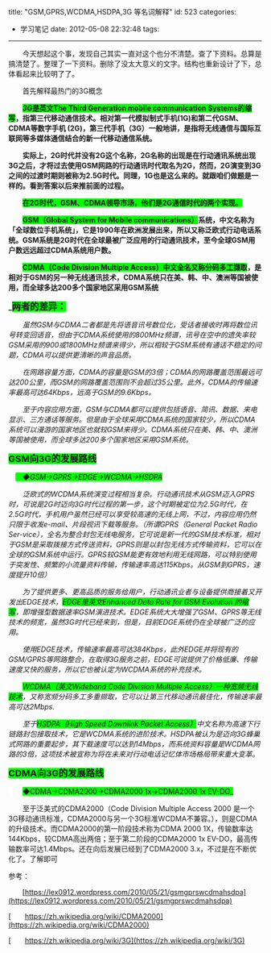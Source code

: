 title: "GSM,GPRS,WCDMA,HSDPA,3G 等名词解释"
id: 523
categories:
  - 学习笔记
date: 2012-05-08 22:32:48
tags:
---

　　今天想起这个事，发现自己其实一直对这个也分不清楚。查了下资料。总算是搞清楚了。整理了一下资料。删除了没太大意义的文字。结构也重新设计了下，总体看起来比较明了了。<p>　　首先解释最热门的3G概念<p>　　<font style="background-color: rgb(0, 255, 0);">**_<font style="">3G</font>_**是英文The Third Generation mobile communication Systems的缩写</font>，指第三代移动通信技术。相对第一代模拟制式手机(1G)和第二代GSM、CDMA等数字手机 (2G)，第三代手机（3G）一般地讲，是指将无线通信与国际互联网等多媒体通信结合的新一代移动通信系统。<p>　　实际上，2G时代并没有2G这个名称，2G名称的出现是在行动通讯系统出现3G之后，才将过去使用GSM网路的行动通讯时代取名为2G，然而，2G演变到3G之间的过渡时期则被称为2.5G时代。同理，1G也是这么来的。就跟咱们做题是一样的。看到答案以后来推前面的过程。<p>　　<font style="background-color: rgb(0, 255, 0);">在2G时代，GSM、CDMA领导市场，他们是2G通信时代的两个实现。</font><p>　　<font style="background-color: rgb(0, 255, 0);">GSM（Global System for Mobile communications）</font>系统，中文名称为「全球数位手机系统」，它是1990年在欧洲发展出来，所以又称泛欧式行动电话系统。GSM系统是2G时代在全球最被广泛应用的行动通讯技术，至今全球GSM用户数远远超过CDMA系统用户数。<p>　　<font style="background-color: rgb(0, 255, 0);">CDMA（Code Division Multiple Access）中文全名又称分码多工撷取</font>，是相对于GSM的另一种无线通讯技术，CDMA系统只在美、韩、中、澳洲等国被使用，而全球多达200多个国家地区采用GSM系统<p>_**<font style="background-color: rgb(0, 255, 0);" size="4">两者的差异：</font>**_<p>　　虽然GSM与CDMA二者都是先将语音讯号数位化，受话者接收时再将数位讯号转变回语音，但由于CDMA系统使用的800MHz频谱，讯号在空中的遗失率较GSM采用的900或1800MHz频谱来得少，所以相较于GSM系统有通话不稳定的问题，CDMA可以提供更清晰的声音品质。<p>　　在网路容量方面，CDMA的容量是GSM的3倍；CDMA的网路覆盖范围最远可达200公里，而GSM的网路覆盖范围则不会超过35公里。此外，CDMA的传输速率最高可达64Kbps，远高于GSM的9.6Kbps。<p>　　至于内容应用方面，GSM与CDMA都可以提供包括语音、简讯、数据、来电显示、三方通话等服务。但是由于全球采用CDMA系统的国家较少，所以CDMA系统可以漫游的国家地区也就较GSM来得少。CDMA系统只在美、韩、中、澳洲等国被使用，而全球多达200多个国家地区采用GSM系统。<p>_**<font style="background-color: rgb(0, 255, 0);" size="4">GSM向3G的发展路线</font>**_<p>　_<font style="background-color: rgb(0, 255, 0);">　◆GSM→GPRS→EDGE→WCDMA→HSDPA</font>_<p>　　泛欧式的WCDMA系统演变过程相当复杂。行动通讯技术从GSM迈入GPRS时，可说是2G时迈向3G时代过程的第一步，这个时期被定位为2.5G时代，在2.5G时代，手机用户虽然已经可以享受较高速的无线上网，不过，内容应用仍然只限于收发e-mail、片段视讯下载等服务。（所谓GPRS（General Packet Radio Ser-vice），全名为整合封包无线电服务，它可说是新一代的GSM技术标准，相对于GSM是采取拨接方式传送资料，GPRS则是以封包无线方式传输资料，它可以在全球的GSM系统中运行。GPRS较GSM能更有效地利用无线网路，可以特别使用于突发性、频繁的小流量资料传输，传输速率高达115Kbps。从GSM到GPRS，速度提升10倍）<p>　　为了提供更多、更高品质的服务给用户，行动通讯业者与设备提供商接着又开发出EDGE技术，<font style="background-color: rgb(0, 255, 0);">EDGE是英文Enhanced Data Rate for GSM Evolution 的缩写</font>，即增强型数据速率GSM演进技术。EDGE系统大大增强了GSM、GPRS等无线技术的频宽，虽然3G时代已经来到，但是，目前EDGE系统仍在全球被广泛的应用。<p>　　使用EDGE技术，传输速率最高可达384Kbps，此外EDGE并将现有的GSM/GPRS等网路整合，在取得3G服务之前，EDGE可说提供了价格低廉、传输速度又快的服务，所以它也被认定为WCDMA系统的补充技术。<p>　　<font style="background-color: rgb(0, 255, 0);">WCDMA（英文Wideband Code Division Multiple Access）一种宽频无线技术</font>，又称宽频分码多工多重撷取，它可以让第三代移动通讯最佳化，传输速率最高可达2Mbps.<p>　　至于<font style="background-color: rgb(0, 255, 0);">HSDPA（High Speed ​​Downlink Packet Access）</font>中文名称为高速下行链路封包接取技术，它是WCDMA系统的进阶技术。HSDPA被认为是迈向3G蜂巢式网路的重要起步，其下载速度可以达到14Mbps，而系统资料容量是WCDMA网路的3倍，这项技术被宣称为将在未来对行动电话记忆体市场格局带来重大变革。<p>_**<font style="background-color: rgb(0, 255, 0);" size="4">CDMA向3G的发展路线</font>**_<p><font style="background-color: rgb(255, 255, 255);">　　</font><font style="background-color: rgb(0, 255, 0);">_◆CDMA→CDMA2000→CDMA2000 1x→CDMA2000 1x EV-DO_</font><p>　　至于泛美式的CDMA2000（Code Division Multiple Access 2000 是一个3G移动通讯标准，CDMA2000与另一个3G标准WCDMA不兼容。），则是CDMA的升级技术。而CDMA2000的第一阶段技术称为CDMA 2000 1X，传输数率达144Kbps，较CDMA高出两倍；至于第二阶段的CDMA2000 1x EV-DO，最高传输数率可达1.4Mbps。还在向后发展已经到了CDMA2000 3.x，不过是在不断优化了。了解即可<p>参考：<p>&nbsp;&nbsp;&nbsp;&nbsp;&nbsp;&nbsp; [https://lex0912.wordpress.com/2010/05/21/gsmgprswcdmahsdpa](https://lex0912.wordpress.com/2010/05/21/gsmgprswcdmahsdpa)<p>[&nbsp;&nbsp;&nbsp;&nbsp;&nbsp;&nbsp; https://zh.wikipedia.org/wiki/CDMA2000](https://zh.wikipedia.org/wiki/CDMA2000)<p>[&nbsp;&nbsp;&nbsp;&nbsp;&nbsp;&nbsp; https://zh.wikipedia.org/wiki/3G](https://zh.wikipedia.org/wiki/3G)